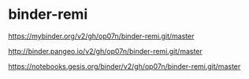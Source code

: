 # binder-remi

https://mybinder.org/v2/gh/op07n/binder-remi.git/master

http://binder.pangeo.io/v2/gh/op07n/binder-remi.git/master

https://notebooks.gesis.org/binder/v2/gh/op07n/binder-remi.git/master
